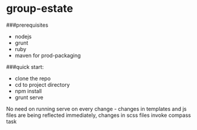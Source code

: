 # group-estate

###prerequisites
* nodejs
* grunt
* ruby
* maven for prod-packaging

###quick start:
* clone the repo
* cd to project directory
* npm install
* grunt serve

No need on running serve on every change - changes in templates and js files are being reflected immediately, changes in scss files invoke compass task
